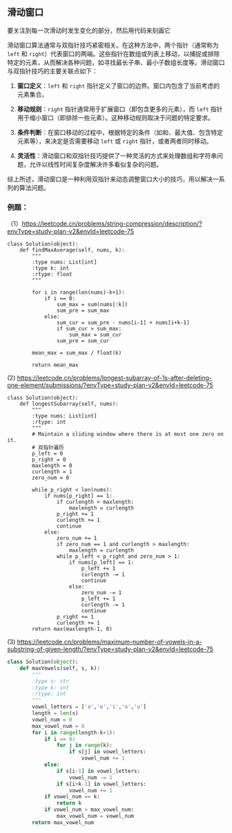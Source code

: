 ## 滑动窗口

要关注到每一次滑动时发生变化的部分，然后用代码来刻画它

滑动窗口算法通常与双指针技巧紧密相关。在这种方法中，两个指针（通常称为 `left` 和 `right`）代表窗口的两端。这些指针在数组或列表上移动，以捕捉或排除特定的元素，从而解决各种问题，如寻找最长子串、最小子数组长度等。滑动窗口与双指针技巧的主要关联点如下：

1. **窗口定义**：`left` 和 `right` 指针定义了窗口的边界。窗口内包含了当前考虑的元素集合。

2. **移动规则**：`right` 指针通常用于扩展窗口（即包含更多的元素），而 `left` 指针用于缩小窗口（即排除一些元素）。这种移动规则取决于问题的特定要求。

3. **条件判断**：在窗口移动的过程中，根据特定的条件（如和、最大值、包含特定元素等），来决定是否需要移动 `left` 或 `right` 指针，或者两者同时移动。

4. **灵活性**：滑动窗口和双指针技巧提供了一种灵活的方式来处理数组和字符串问题，允许以线性时间复杂度解决许多看似复杂的问题。

综上所述，滑动窗口是一种利用双指针来动态调整窗口大小的技巧，用以解决一系列的算法问题。


### 例题：
（1）https://leetcode.cn/problems/string-compression/description/?envType=study-plan-v2&envId=leetcode-75

```shell
class Solution(object):
    def findMaxAverage(self, nums, k):
        """
        :type nums: List[int]
        :type k: int
        :rtype: float
        """
        
        for i in range(len(nums)-k+1):
            if i == 0:
                sum_max = sum(nums[:k])
                sum_pre = sum_max
            else:
                sum_cur = sum_pre - nums[i-1] + nums[i+k-1]
                if sum_cur > sum_max:
                    sum_max = sum_cur
                sum_pre = sum_cur
        
        mean_max = sum_max / float(k)

        return mean_max
```

(2) https://leetcode.cn/problems/longest-subarray-of-1s-after-deleting-one-element/submissions/?envType=study-plan-v2&envId=leetcode-75

```shell
class Solution(object):
    def longestSubarray(self, nums):
        """
        :type nums: List[int]
        :rtype: int
        """
        # Maintain a sliding window where there is at most one zero on it.
        # 双指针遍历
        p_left = 0
        p_right = 0
        maxlength = 0
        curlength = 1
        zero_num = 0

        while p_right < len(nums):
            if nums[p_right] == 1:
                if curlength > maxlength:
                    maxlength = curlength
                p_right += 1
                curlength += 1
                continue
            else:
                zero_num += 1
                if zero_num == 1 and curlength > maxlength:
                    maxlength = curlength
                while p_left < p_right and zero_num > 1:
                    if nums[p_left] == 1:
                        p_left += 1
                        curlength -= 1
                        continue
                    else:
                        zero_num -= 1
                        p_left += 1
                        curlength -= 1
                        continue
                p_right += 1
                curlength += 1
        return max(maxlength-1, 0)
```

(3) https://leetcode.cn/problems/maximum-number-of-vowels-in-a-substring-of-given-length/?envType=study-plan-v2&envId=leetcode-75

```py
class Solution(object):
    def maxVowels(self, s, k):
        """
        :type s: str
        :type k: int
        :rtype: int
        """
        vowel_letters = ['a','e','i','o','u']
        length = len(s)
        vowel_num = 0
        max_vowel_num = 0
        for i in range(length-k+1):
            if i == 0:
                for j in range(k):
                    if s[j] in vowel_letters:
                        vowel_num += 1
            else:
                if s[i-1] in vowel_letters:
                    vowel_num -= 1
                if s[i+k-1] in vowel_letters:
                    vowel_num += 1
            if vowel_num == k:
                return k
            if vowel_num > max_vowel_num:
                max_vowel_num = vowel_num
        return max_vowel_num
```